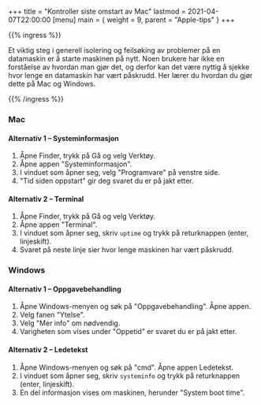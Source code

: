 +++
title = "Kontroller siste omstart av Mac"
lastmod = 2021-04-07T22:00:00
[menu]
main = { weight = 9, parent = "Apple-tips" }
+++

{{% ingress %}}

Et viktig steg i generell isolering og feilsøking av problemer på en datamaskin er å
starte maskinen på nytt. Noen brukere har ikke en forståelse av hvordan man gjør det, og
derfor kan det være nyttig å sjekke hvor lenge en datamaskin har vært påskrudd. Her lærer
du hvordan du gjør dette på Mac og Windows.

{{% /ingress %}}

### Mac

#### Alternativ 1 – Systeminformasjon

1. Åpne Finder, trykk på Gå og velg Verktøy.
2. Åpne appen "Systeminformasjon".
3. I vinduet som åpner seg, velg "Programvare" på venstre side.
4. "Tid siden oppstart" gir deg svaret du er på jakt etter.

#### Alternativ 2 – Terminal

1. Åpne Finder, trykk på Gå og velg Verktøy.
2. Åpne appen "Terminal".
3. I vinduet som åpner seg, skriv ``uptime`` og trykk på returknappen
(enter, linjeskift).
4. Svaret på neste linje sier hvor lenge maskinen har vært påskrudd.

### Windows

#### Alternativ 1 – Oppgavebehandling

1. Åpne Windows-menyen og søk på "Oppgavebehandling". Åpne appen.
2. Velg fanen "Ytelse".
3. Velg "Mer info" om nødvendig.
4. Varigheten som vises under "Oppetid" er svaret du er på jakt etter.

#### Alternativ 2 – Ledetekst

1. Åpne Windows-menyen og søk på "cmd". Åpne appen Ledetekst.
2. I vinduet som åpner seg, skriv ``systeminfo`` og trykk på returknappen
(enter, linjeskift).
3. En del informasjon vises om maskinen, herunder "System boot time".
